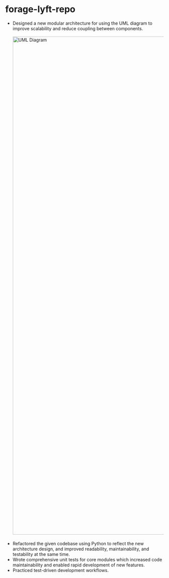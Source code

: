 # forage-lyft-repo

- Designed a new modular architecture for using the UML diagram to improve scalability and reduce coupling between components.<br><br>
<img width="1584" alt="UML Diagram" src="https://github.com/EvaLin2951/forage-lyft-repo/assets/132865370/7ebb2127-ace6-41c1-afeb-60fbedcb3d0d"><br><br>
- Refactored the given codebase using Python to reflect the new architecture design, and improved readability, maintainability, and testability at the same time.
- Wrote comprehensive unit tests for core modules which increased code maintainability and enabled rapid development of new features.
- Practiced test-driven development workflows.
